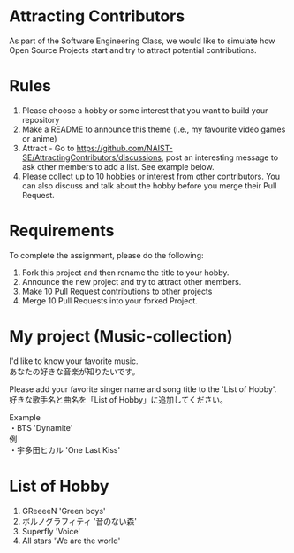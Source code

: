 # Attracting Contributors
As part of the Software Engineering Class, we would like to simulate how Open Source Projects start and try to attract potential contributions.

# Rules

1. Please choose a hobby or some interest that you want to build your repository
2. Make a README to announce this theme (i.e., my favourite video games or anime)
3. Attract - Go to https://github.com/NAIST-SE/AttractingContributors/discussions, post an interesting message to ask other members to add a list. See example below.
4. Please collect up to 10 hobbies or interest from other contributors. You can also discuss and talk about the hobby before you merge their Pull Request.

# Requirements
To complete the assignment, please do the following:
1. Fork this project and then rename the title to your hobby. 
2. Announce the new project and try to attract other members.
3. Make 10 Pull Request contributions to other projects
4. Merge 10 Pull Requests into your forked Project.

# My project (Music-collection) 
I'd like to know your favorite music.  
あなたの好きな音楽が知りたいです。

Please add your favorite singer name and song title to the 'List of Hobby'.  
好きな歌手名と曲名を「List of Hobby」に追加してください。

Example  
・BTS 'Dynamite'  
例  
・宇多田ヒカル 'One Last Kiss'  

# List of Hobby
1. GReeeeN 'Green boys'
2. ポルノグラフィティ '音のない森'
3. Superfly 'Voice'
4. All stars 'We are the world'

